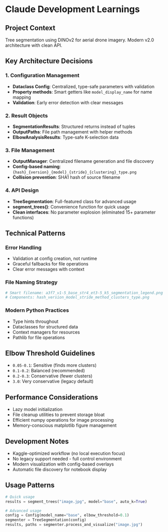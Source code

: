 # Claude Development Learnings

## Project Context
Tree segmentation using DINOv2 for aerial drone imagery. Modern v2.0 architecture with clean API.

## Key Architecture Decisions

### 1. Configuration Management
- **Dataclass Config**: Centralized, type-safe parameters with validation
- **Property methods**: Smart getters like `model_display_name` for name mapping
- **Validation**: Early error detection with clear messages

### 2. Result Objects  
- **SegmentationResults**: Structured returns instead of tuples
- **OutputPaths**: File path management with helper methods
- **ElbowAnalysisResults**: Type-safe K-selection data

### 3. File Management
- **OutputManager**: Centralized filename generation and file discovery
- **Config-based naming**: `{hash}_{version}_{model}_{stride}_{clustering}_type.png`
- **Collision prevention**: SHA1 hash of source filename

### 4. API Design
- **TreeSegmentation**: Full-featured class for advanced usage
- **segment_trees()**: Convenience function for quick usage
- **Clean interfaces**: No parameter explosion (eliminated 15+ parameter functions)

## Technical Patterns

### Error Handling
- Validation at config creation, not runtime
- Graceful fallbacks for file operations
- Clear error messages with context

### File Naming Strategy
```python
# Smart filename: a3f7_v1-5_base_str4_et3-5_k5_segmentation_legend.png
# Components: hash_version_model_stride_method_clusters_type.png
```

### Modern Python Practices
- Type hints throughout
- Dataclasses for structured data
- Context managers for resources
- Pathlib for file operations

## Elbow Threshold Guidelines
- `0.05-0.1`: Sensitive (finds more clusters)
- `0.1-0.2`: Balanced (recommended)
- `0.2-0.3`: Conservative (fewer clusters)
- `3.0`: Very conservative (legacy default)

## Performance Considerations
- Lazy model initialization
- File cleanup utilities to prevent storage bloat
- Efficient numpy operations for image processing
- Memory-conscious matplotlib figure management

## Development Notes
- Kaggle-optimized workflow (no local execution focus)
- No legacy support needed - full control environment
- Modern visualization with config-based overlays
- Automatic file discovery for notebook display

## Usage Patterns
```python
# Quick usage
results = segment_trees("image.jpg", model="base", auto_k=True)

# Advanced usage  
config = Config(model_name="base", elbow_threshold=0.1)
segmenter = TreeSegmentation(config)
results, paths = segmenter.process_and_visualize("image.jpg")
```